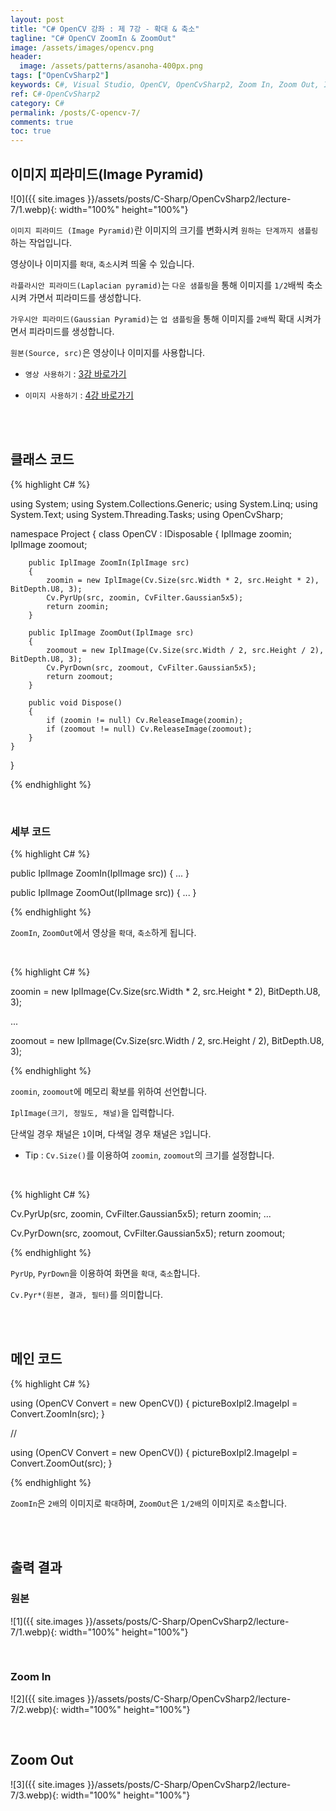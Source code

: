 ```yaml
---
layout: post
title: "C# OpenCV 강좌 : 제 7강 - 확대 & 축소"
tagline: "C# OpenCV ZoomIn & ZoomOut"
image: /assets/images/opencv.png
header:
  image: /assets/patterns/asanoha-400px.png
tags: ["OpenCvSharp2"]
keywords: C#, Visual Studio, OpenCV, OpenCvSharp2, Zoom In, Zoom Out, Image Pyramid, Pyrup, Pyrdown
ref: C#-OpenCvSharp2
category: C#
permalink: /posts/C-opencv-7/
comments: true
toc: true
---
```


## 이미지 피라미드(Image Pyramid)

![0]({{ site.images }}/assets/posts/C-Sharp/OpenCvSharp2/lecture-7/1.webp){: width="100%" height="100%"}

`이미지 피라미드 (Image Pyramid)`란 이미지의 크기를 변화시켜 `원하는 단계까지 샘플링`하는 작업입니다.

영상이나 이미지를 `확대`, `축소`시켜 띄울 수 있습니다. 
 
`라플라시안 피라미드(Laplacian pyramid)`는 `다운 샘플링`을 통해 이미지를 `1/2`배씩 축소시켜 가면서 피라미드를 생성합니다.

`가우시안 피라미드(Gaussian Pyramid)`는 `업 샘플링`을 통해 이미지를 `2배`씩 확대 시켜가면서 피라미드를 생성합니다.

`원본(Source, src)`은 영상이나 이미지를 사용합니다.

- `영상 사용하기` : [3강 바로가기][3강]

- `이미지 사용하기` : [4강 바로가기][4강]

<br>
<br>

## 클래스 코드

{% highlight C# %}

using System;
using System.Collections.Generic;
using System.Linq;
using System.Text;
using System.Threading.Tasks;
using OpenCvSharp;

namespace Project
{
    class OpenCV : IDisposable
    {
        IplImage zoomin;
        IplImage zoomout;
            
        public IplImage ZoomIn(IplImage src)
        {
            zoomin = new IplImage(Cv.Size(src.Width * 2, src.Height * 2), BitDepth.U8, 3);
            Cv.PyrUp(src, zoomin, CvFilter.Gaussian5x5);
            return zoomin;
        }

        public IplImage ZoomOut(IplImage src)
        {
            zoomout = new IplImage(Cv.Size(src.Width / 2, src.Height / 2), BitDepth.U8, 3);
            Cv.PyrDown(src, zoomout, CvFilter.Gaussian5x5);
            return zoomout;
        }
        
        public void Dispose()
        {
            if (zoomin != null) Cv.ReleaseImage(zoomin);
            if (zoomout != null) Cv.ReleaseImage(zoomout);
        }
    }
}                    

{% endhighlight %}

<br>

### 세부 코드

{% highlight C# %}

public IplImage ZoomIn(IplImage src))
{
    ...
} 

public IplImage ZoomOut(IplImage src))
{
    ...
} 

{% endhighlight %}

`ZoomIn`, `ZoomOut`에서 영상을 `확대`, `축소`하게 됩니다.

<br>

{% highlight C# %}

zoomin = new IplImage(Cv.Size(src.Width * 2, src.Height * 2), BitDepth.U8, 3);

...

zoomout = new IplImage(Cv.Size(src.Width / 2, src.Height / 2), BitDepth.U8, 3);

{% endhighlight %}

`zoomin`, `zoomout`에 메모리 확보를 위하여 선언합니다.

`IplImage(크기, 정밀도, 채널)`을 입력합니다.

단색일 경우 채널은 `1`이며, 다색일 경우 채널은 `3`입니다.

- Tip : `Cv.Size()`를 이용하여 `zoomin`, `zoomout`의 크기를 설정합니다.

<br>

{% highlight C# %}

Cv.PyrUp(src, zoomin, CvFilter.Gaussian5x5);
return zoomin;
...

Cv.PyrDown(src, zoomout, CvFilter.Gaussian5x5);
return zoomout;

{% endhighlight %}

`PyrUp`, `PyrDown`을 이용하여 화면을 `확대`, `축소`합니다.

`Cv.Pyr*(원본, 결과, 필터)`를 의미합니다.

<br>
<br>

## 메인 코드

{% highlight C# %}

using (OpenCV Convert = new OpenCV())
{
 pictureBoxIpl2.ImageIpl = Convert.ZoomIn(src);
}

//

using (OpenCV Convert = new OpenCV())
{
 pictureBoxIpl2.ImageIpl = Convert.ZoomOut(src);
}

{% endhighlight %}

`ZoomIn`은 `2배`의 이미지로 `확대`하며, `ZoomOut`은 `1/2배`의 이미지로 `축소`합니다.

<br>
<br>

## 출력 결과

### 원본

![1]({{ site.images }}/assets/posts/C-Sharp/OpenCvSharp2/lecture-7/1.webp){: width="100%" height="100%"}

<br>

### Zoom In

![2]({{ site.images }}/assets/posts/C-Sharp/OpenCvSharp2/lecture-7/2.webp){: width="100%" height="100%"}

<br>

## Zoom Out

![3]({{ site.images }}/assets/posts/C-Sharp/OpenCvSharp2/lecture-7/3.webp){: width="100%" height="100%"}


[3강]: https://076923.github.io/posts/C-opencv-3/
[4강]: https://076923.github.io/posts/C-opencv-4/
